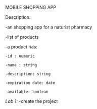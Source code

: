 MOBILE SHOPPING APP

Description: 

-an shopping app for a naturist pharmacy

-list of products

-a product has:

    -id : numeric

    -name : string

    -description: string

    -expiration date: date

    -available: boolean

*Lab 1:*
-create the project  